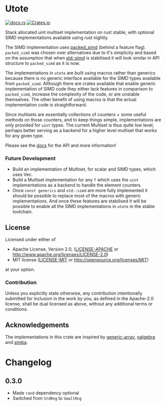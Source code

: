# Utote

[![docs.rs](https://docs.rs/utote/badge.svg)](https://docs.rs/utote)
[![Crates.io](https://img.shields.io/crates/v/utote.svg)](https://crates.io/crates/utote)

Stack allocated uint multiset implementation on rust stable, with optional SIMD implementations available using rust 
nightly.

The SIMD implementation uses [packed_simd](https://rust-lang.github.io/packed_simd/packed_simd_2) (behind a feature 
flag). `packed_simd` was chosen over alternatives due to it's simplicity and based on the assumption that when 
[std::simd](https://github.com/rust-lang/stdsimd) is stabilised it will look similar in API structure to `packed_simd` 
as it is now.

The implementations in `utote` are built using macros rather than generics because there is no generic interface 
available for the SIMD types available from `packed_simd`. Although there are crates available that enable generic 
implementation of SIMD code they either lack features in comparison to `packed_simd`, increase the complexity of the 
code, or are unstable themselves. The other benefit of using macros is that the actual implementation code is 
straightforward.

Since multisets are essentially collections of counters + some useful methods on those counters, and to keep things 
simple, implementations are only provided for `uint` types. The current Multiset is thus quite low level, perhaps 
better serving as a backend for a higher level multiset that works for any given type.

Please see the [docs](https://docs.rs/utote) for the API and more information!

### Future Development

- Build an implementation of Multiset, for scalar and SIMD types, which uses Vec.
- Build a Multiset implementation for any `T` which uses the `uint` implementations as a backend to handle the element 
counters.
- Once `const generics` and `std::simd` are more fully implemented it should be possible to replace most of the macros 
with generic implementations. And once these features are stabilised it will be possible to enable all the SIMD 
implementations in `utote` in the stable toolchain. 

## License

Licensed under either of

 * Apache License, Version 2.0, ([LICENSE-APACHE](LICENSE-APACHE) or http://www.apache.org/licenses/LICENSE-2.0)
 * MIT license ([LICENSE-MIT](LICENSE-MIT) or http://opensource.org/licenses/MIT)

at your option.

### Contribution

Unless you explicitly state otherwise, any contribution intentionally submitted
for inclusion in the work by you, as defined in the Apache-2.0 license, shall be dual licensed as above, without any
additional terms or conditions.

## Acknowledgements

The implementations in this crate are inspired by [generic-array](https://docs.rs/generic-array/0.14.4/generic_array/index.html), 
[nalgebra](https://docs.rs/nalgebra) and [simba](https://docs.rs/simba).

# Changelog

## 0.3.0
- Made `rand` dependency optional
- Switched from `StdRng` to `SmallRng`
